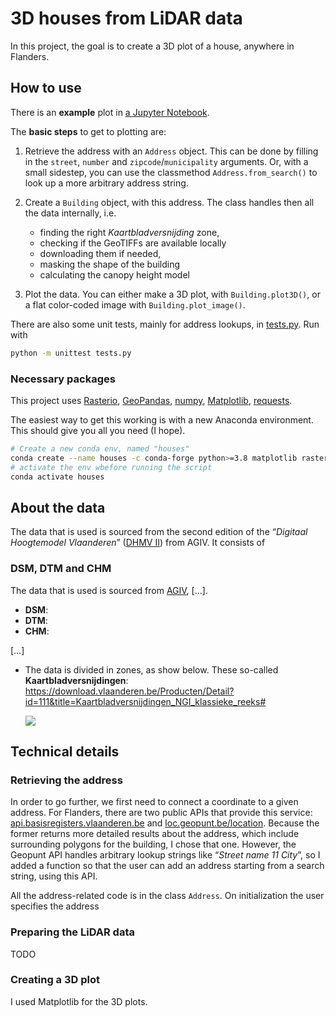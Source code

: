 # 3D houses from LiDAR data

In this project, the goal is to create a 3D plot of a house, anywhere in Flanders.

## How to use
There is an **example** plot in [a Jupyter Notebook](Example.ipynb). 

The **basic steps** to get to plotting are:
  1. Retrieve the address with an `Address` object. This can be done by filling in the `street`, `number` and `zipcode`/`municipality` arguments. Or, with a small sidestep, you can use the classmethod `Address.from_search()` to look up a more arbitrary address string.
  2. Create a `Building` object, with this address. The class handles then all the data internally, i.e. 

     - finding the right _Kaartbladversnijding_ zone,
     - checking if the GeoTIFFs are available locally
     - downloading them if needed, 
     - masking the shape of the building
     - calculating the canopy height model

  3. Plot the data. You can either make a 3D plot, with `Building.plot3D()`, or a flat color-coded image with `Building.plot_image()`.


There are also some unit tests, mainly for address lookups, in [tests.py](tests.py). Run with 
```sh 
python -m unittest tests.py
```

### Necessary packages
This project uses [Rasterio](), [GeoPandas](), [numpy](), [Matplotlib](), [requests](). 

The easiest way to get this working is with a new Anaconda environment. This should give you all you need (I hope). 
```sh
# Create a new conda env, named "houses"
conda create --name houses -c conda-forge python>=3.8 matplotlib rasterio geopandas requests numpy
# activate the env wbefore running the script
conda activate houses
```

## About the data
The data that is used is sourced from the second edition of the “_Digitaal Hoogtemodel Vlaanderen_” ([DHMV II](https://overheid.vlaanderen.be/informatie-vlaanderen/producten-diensten/digitaal-hoogtemodel-dhmv)) from AGIV. 
It consists of 

### DSM, DTM and CHM
The data that is used is sourced from [AGIV](https://agiv.be), […]. 

* **DSM**:
* **DTM**:
* **CHM**: 

[…]



* The data is divided in zones, as show below. These so-called **Kaartbladversnijdingen**: <https://download.vlaanderen.be/Producten/Detail?id=111&title=Kaartbladversnijdingen_NGI_klassieke_reeks#>

  <img  src="https://download.vlaanderen.be/Producten/getImage/4421/">

## Technical details
### Retrieving the address
In order to go further, we first need to connect a coordinate to a given address.
For Flanders, there are two public APIs that provide this service: [api.basisregisters.vlaanderen.be](https://docs.basisregisters.vlaanderen.be/docs/api-documentation.html#tag/api-documentation.html) and [loc.geopunt.be/location](https://loc.geopunt.be/).
Because the former returns more detailed results about the address, which include surrounding polygons for the building, I chose that one. 
However, the Geopunt API handles arbitrary lookup strings like “_Street name 11 City_”, so I added a function so that the user can add an address starting from a search string, using this API.

All the address-related code is in the class `Address`. 
On initialization the user specifies the address 

### Preparing the LiDAR data
TODO

### Creating a 3D plot
I used Matplotlib for the 3D plots. 


